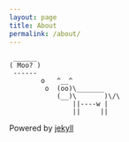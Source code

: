 ```yaml
---
layout: page
title: About
permalink: /about/
---
```

```
 ______
( Moo? )
 ------
        o   ^__^
         o  (oo)\_______
            (__)\       )\/\
                ||----w |
                ||     ||
```
Powered by [jekyll](https://github.com/jekyll/jekyll)
